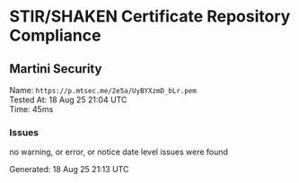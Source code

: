 # STIR/SHAKEN Certificate Repository Compliance

## Martini Security

Name: `https://p.mtsec.me/2e5a/UyBYXzmD_bLr.pem`\
Tested At: 18 Aug 25 21:04 UTC\
Time: 45ms

### Issues

no warning, or error, or notice date level issues were found

Generated: 18 Aug 25 21:13 UTC